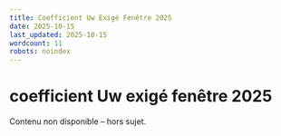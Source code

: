 ```yaml
---
title: Coefficient Uw Exigé Fenêtre 2025
date: 2025-10-15
last_updated: 2025-10-15
wordcount: 11
robots: noindex
---
```


# coefficient Uw exigé fenêtre 2025

Contenu non disponible – hors sujet.